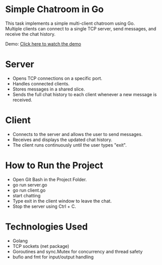 # Simple Chatroom in Go
This task implements a simple multi-client chatroom using Go.  
Multiple clients can connect to a single TCP server, send messages, and receive the chat history.  

Demo: 
[Click here to watch the demo](https://fengtantaedu-my.sharepoint.com/personal/ug_31094209_f-eng_tanta_edu_eg/_layouts/15/stream.aspx?id=%2Fpersonal%2Fug%5F31094209%5Ff%2Deng%5Ftanta%5Fedu%5Feg%2FDocuments%2FRecording%2D20251028%5F223331%2Ewebm)

# Server
- Opens TCP connections on a specific port.
- Handles connected clients.
- Stores messages in a shared slice.
- Sends the full chat history to each client whenever a new message is received.

# Client
- Connects to the server and allows the user to send messages.
- Receives and displays the updated chat history.
- The client runs continuously until the user types "exit".


# How to Run the Project
- Open Git Bash in the Project Folder.
- go run server.go
- go run client.go
- start chatting
- Type exit in the client window to leave the chat.
- Stop the server using Ctrl + C.

# Technologies Used
- Golang
- TCP sockets (net package)
- Goroutines and sync.Mutex for concurrency and thread safety
- bufio and fmt for input/output handling
